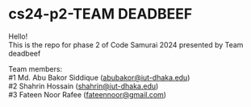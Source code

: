 # cs24-p2-TEAM DEADBEEF
Hello! </br>
This is the repo for phase 2 of Code Samurai 2024 presented by Team deadbeef

Team members: </br>
#1 Md. Abu Bakor Siddique (abubakor@iut-dhaka.edu) </br>
#2 Shahrin Hossain (shahrin@iut-dhaka.edu) </br>
#3 Fateen Noor Rafee (fateennoor@gmail.com)
